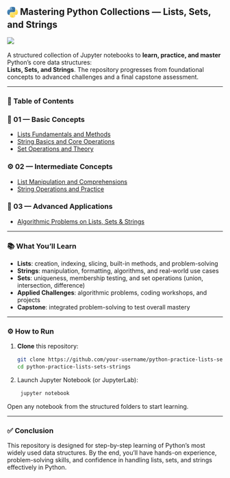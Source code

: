 <h2><sub><img src="https://github.com/RadhikaDeshpande1010/icon-library/blob/main/python-icon/python-icon.png" height="25" width="25"></sub> Mastering Python Collections — Lists, Sets, and Strings </h2>
<img src="https://github.com/RadhikaDeshpande1010/Python-Practice-Lists-Sets-Strings/blob/main/Lists%2C%20Sets%20%26%20Strings.png">

A structured collection of Jupyter notebooks to **learn, practice, and master** Python’s core data structures:  
**Lists, Sets, and Strings**. The repository progresses from foundational concepts to advanced challenges and a final capstone assessment.

---

### 📑 Table of Contents

### 🧩 01 — Basic Concepts
- [Lists Fundamentals and Methods](SRC/01_basic_concepts/list_fundamentals_and_methods.md)
- [String Basics and Core Operations](SRC/01_basic_concepts/set_basics_and_operations.md)  
- [Set Operations and Theory](SRC/01_basic_concepts/string_essentials.md)
  
### ⚙️ 02 — Intermediate Concepts
- [List Manipulation and Comprehensions](SRC/02_intermediate_concepts/list_manipulation_and_comprehensions.md)  
- [String Operations and Practice](SRC/02_intermediate_concepts/string_operations_and_practice.md)  

### 🚀 03 — Advanced Applications
- [Algorithmic Problems on Lists, Sets & Strings](SRC/03_advanced_applications/algorithmic_problems_on_lists_sets_and_strings.md)  

---

### 📚 What You’ll Learn
- **Lists**: creation, indexing, slicing, built-in methods, and problem-solving  
- **Strings**: manipulation, formatting, algorithms, and real-world use cases  
- **Sets**: uniqueness, membership testing, and set operations (union, intersection, difference)  
- **Applied Challenges**: algorithmic problems, coding workshops, and projects  
- **Capstone**: integrated problem-solving to test overall mastery  

---

### ⚙️ How to Run

1. **Clone** this repository:  
   ```bash
   git clone https://github.com/your-username/python-practice-lists-sets-strings.git
   cd python-practice-lists-sets-strings
   ```

2. Launch Jupyter Notebook (or JupyterLab):
   ```bash
    jupyter notebook
   ```
Open any notebook from the structured folders to start learning.

---

### ✅ Conclusion

This repository is designed for step-by-step learning of Python’s most widely used data structures.
By the end, you’ll have hands-on experience, problem-solving skills, and confidence in handling lists, sets, and strings effectively in Python.

